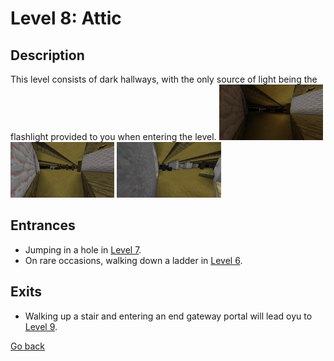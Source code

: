 # Level 8: Attic

## Description
This level consists of dark hallways, with the only source of light being the flashlight provided to you when entering the level.
<img src="./img/Level_8_0_dark.png" width="33%" />
<img src="./img/Level_8_0_light.png" width="33%" title="Image 1 but with fullbright" />
<img src="./img/Level_8_1.png" width="33%"/>

## Entrances
* Jumping in a hole in <a href="./Level_7.md">Level 7</a>.
* On rare occasions, walking down a ladder in <a href="./Level_6.md">Level 6</a>.

## Exits
* Walking up a stair and entering an end gateway portal will lead oyu to <a href="./Level_9.md">Level 9</a>.

<a href="./Levels.md">Go back</a>